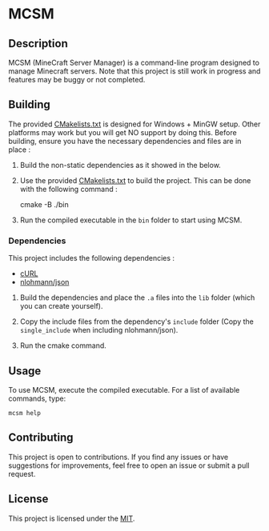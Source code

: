 # MCSM

## Description

MCSM (MineCraft Server Manager) is a command-line program designed to manage Minecraft servers. Note that this project is still work in progress and features may be buggy or not completed.

## Building

The provided [CMakelists.txt](CMakelists.txt) is designed for Windows + MinGW setup. Other platforms may work but you will get NO support by doing this. Before building, ensure you have the necessary dependencies and files are in place :

1. Build the non-static dependencies as it showed in the below.

2. Use the provided [CMakelists.txt](CMakelists.txt) to build the project. This can be done with the following command :

    cmake -B ./bin

3. Run the compiled executable in the `bin` folder to start using MCSM.

### Dependencies

This project includes the following dependencies :

* [cURL](https://github.com/curl/curl)
* [nlohmann/json](https://github.com/nlohmann/json)

1. Build the dependencies and place the `.a` files into the `lib` folder (which you can create yourself). 

2. Copy the include files from the dependency's `include` folder (Copy the `single_include` when including nlohmann/json). 

3. Run the cmake command.

## Usage

To use MCSM, execute the compiled executable. For a list of available commands, type:

    mcsm help

## Contributing

This project is open to contributions. If you find any issues or have suggestions for improvements, feel free to open an issue or submit a pull request.

## License

This project is licensed under the [MIT](LICENSE).
